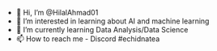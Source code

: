 - 👋 Hi, I’m @HilalAhmad01
- 👀 I’m interested in learning about AI and machine learning
- 🌱 I’m currently learning Data Analysis/Data Science
- 📫 How to reach me - Discord #echidnatea 

<!---
HilalAhmad01/HilalAhmad01 is a ✨ special ✨ repository because its `README.md` (this file) appears on your GitHub profile.
You can click the Preview link to take a look at your changes.
--->
